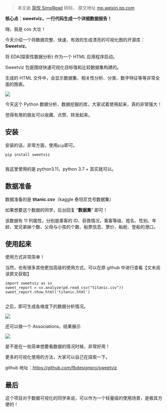 > 本文由 [简悦 SimpRead](http://ksria.com/simpread/) 转码， 原文地址 [mp.weixin.qq.com](https://mp.weixin.qq.com/s/qx6wi6eJZZnIybk1hkF1_A)

**核心点**：**sweetviz，一行代码生成一个详细数据报告！**

嗨，我是 cos 大壮！  

今天介绍一个将数据完整、快速、有效的生成漂亮的可视化图的开源库：**Sweetviz**。

将 EDA(探索性数据分析) 作为一个 HTML 应用程序启动。

Sweetviz 包是围绕快速可视化目标值和比较数据集构建的。

生成的 HTML 文件中，会显示数据集、相关性分析、分类、数字特征等等非常全面的图表。

![](https://mmbiz.qpic.cn/sz_mmbiz_png/kibwfTuPM4lib8o3U8ibrnKyhtl4Nep8pGtDJJaQzZ20dvibArzwJ3m4lQA2e4kkhFqsXNJBSczbV6Il0RrlvQibic4Q/640?wx_fmt=png)

今天这个 Python 数据分析、数据挖掘的库，大家试着使用起来，真的非常强大！

觉得有用的朋友可以收藏、点赞、转发起来。

安装
--

安装的话，非常方面，使用`pip`即可。

```
pip install sweetviz


```

我这里使用的是 python3.11，python 3.7 + 其实就可以。

数据准备
----

数据准备的是 **titanic.csv**（kaggle 泰坦尼克号数据集）

如果想要这个数据的同学，后台回复 “**数据集**” 即可！

该数据有 11 列属性，分别是乘客的 ID、获救情况，乘客等级、姓名、性别、年龄、堂兄弟妹个数、父母与小孩的个数、船票信息、票价、船舱、登船的港口。

使用起来
----

使用方式非常简单！

当然，也有很多其他更加高级的使用方式。可以在原 github 中进行查看【文末阅读原文获取】

```
import sweetviz as sv
sweet_report = sv.analyze(pd.read_csv("titanic.csv"))
sweet_report.show_html('titanic.html')


```

之后，即可生成各维度下的数据分析情况。

![](https://mmbiz.qpic.cn/sz_mmbiz_png/kibwfTuPM4lib8o3U8ibrnKyhtl4Nep8pGtZ8LXQyFicVgnPrmbSAaic0s3ULPvBicxseGV8RKWwXgct8lGVA8rpickAA/640?wx_fmt=png)

还可以做一个 Associations，结果展示

![](https://mmbiz.qpic.cn/sz_mmbiz_png/kibwfTuPM4lib8o3U8ibrnKyhtl4Nep8pGtWTI8jGcoib875B0G1QdGWnxNeVia3BCOZfGxYmUZ4v5C3lQaVicpwxMuw/640?wx_fmt=png)

是不是在一些简单想要看数据的情况时候，非常好用！

更多的可视化使用的方法，大家可以自己在探索一下。

github 地址：https://github.com/fbdesignpro/sweetviz

最后
--

这个项目对于数据可视化的同学来说，可以作为一个轻量级的使用场景，是极其方便的！